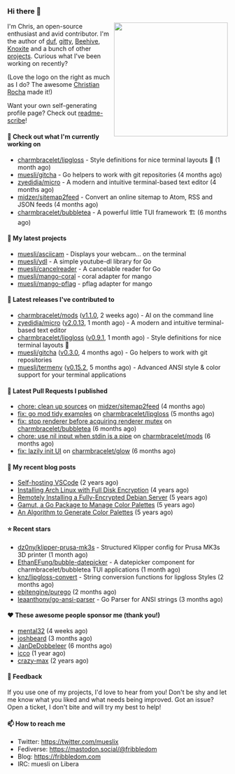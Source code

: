 ### Hi there 👋

<img align="right" src="https://raw.githubusercontent.com/muesli/muesli/master/assets/termenv.png" width="260">

I'm Chris, an open-source enthusiast and avid contributor. I'm the author of [duf](https://github.com/muesli/duf),
[gitty](https://github.com/muesli/gitty), [Beehive](https://github.com/muesli/beehive), [Knoxite](https://github.com/knoxite/knoxite)
 and a bunch of other [projects](https://fribbledom.com/projects/). Curious what I've been working on recently?

(Love the logo on the right as much as I do? The awesome [Christian Rocha](https://github.com/meowgorithm/) made it!)

Want your own self-generating profile page? Check out [readme-scribe](https://github.com/muesli/readme-scribe)!

#### 👷 Check out what I'm currently working on

- [charmbracelet/lipgloss](https://github.com/charmbracelet/lipgloss) - Style definitions for nice terminal layouts 👄 (1 month ago)
- [muesli/gitcha](https://github.com/muesli/gitcha) - Go helpers to work with git repositories (4 months ago)
- [zyedidia/micro](https://github.com/zyedidia/micro) - A modern and intuitive terminal-based text editor (4 months ago)
- [midzer/sitemap2feed](https://github.com/midzer/sitemap2feed) - Convert an online sitemap to Atom, RSS and JSON feeds (4 months ago)
- [charmbracelet/bubbletea](https://github.com/charmbracelet/bubbletea) - A powerful little TUI framework 🏗 (6 months ago)

#### 🌱 My latest projects

- [muesli/asciicam](https://github.com/muesli/asciicam) - Displays your webcam... on the terminal
- [muesli/ydl](https://github.com/muesli/ydl) - A simple youtube-dl library for Go
- [muesli/cancelreader](https://github.com/muesli/cancelreader) - A cancelable reader for Go
- [muesli/mango-coral](https://github.com/muesli/mango-coral) - coral adapter for mango
- [muesli/mango-pflag](https://github.com/muesli/mango-pflag) - pflag adapter for mango

#### 🔭 Latest releases I've contributed to

- [charmbracelet/mods](https://github.com/charmbracelet/mods) ([v1.1.0](https://github.com/charmbracelet/mods/releases/tag/v1.1.0), 2 weeks ago) - AI on the command line
- [zyedidia/micro](https://github.com/zyedidia/micro) ([v2.0.13](https://github.com/zyedidia/micro/releases/tag/v2.0.13), 1 month ago) - A modern and intuitive terminal-based text editor
- [charmbracelet/lipgloss](https://github.com/charmbracelet/lipgloss) ([v0.9.1](https://github.com/charmbracelet/lipgloss/releases/tag/v0.9.1), 1 month ago) - Style definitions for nice terminal layouts 👄
- [muesli/gitcha](https://github.com/muesli/gitcha) ([v0.3.0](https://github.com/muesli/gitcha/releases/tag/v0.3.0), 4 months ago) - Go helpers to work with git repositories
- [muesli/termenv](https://github.com/muesli/termenv) ([v0.15.2](https://github.com/muesli/termenv/releases/tag/v0.15.2), 5 months ago) - Advanced ANSI style &amp; color support for your terminal applications

#### 🔨 Latest Pull Requests I published

- [chore: clean up sources](https://github.com/midzer/sitemap2feed/pull/4) on [midzer/sitemap2feed](https://github.com/midzer/sitemap2feed) (4 months ago)
- [fix: go mod tidy examples](https://github.com/charmbracelet/lipgloss/pull/203) on [charmbracelet/lipgloss](https://github.com/charmbracelet/lipgloss) (5 months ago)
- [fix: stop renderer before acquiring renderer mutex](https://github.com/charmbracelet/bubbletea/pull/757) on [charmbracelet/bubbletea](https://github.com/charmbracelet/bubbletea) (6 months ago)
- [chore: use nil input when stdin is a pipe](https://github.com/charmbracelet/mods/pull/38) on [charmbracelet/mods](https://github.com/charmbracelet/mods) (6 months ago)
- [fix: lazily init UI](https://github.com/charmbracelet/glow/pull/494) on [charmbracelet/glow](https://github.com/charmbracelet/glow) (6 months ago)

#### 📜 My recent blog posts

- [Self-hosting VSCode](https://fribbledom.com/posts/selfhosting-vscode/) (2 years ago)
- [Installing Arch Linux with Full Disk Encryption](https://fribbledom.com/posts/encrypted-arch-install/) (4 years ago)
- [Remotely Installing a Fully-Encrypted Debian Server](https://fribbledom.com/posts/encrypted-remote-debian-install/) (5 years ago)
- [Gamut, a Go Package to Manage Color Palettes](https://fribbledom.com/posts/gamut-package-to-handle-color-palettes/) (5 years ago)
- [An Algorithm to Generate Color Palettes](https://fribbledom.com/posts/an-algorithm-to-generate-color-palettes/) (5 years ago)

#### ⭐ Recent stars

- [dz0ny/klipper-prusa-mk3s](https://github.com/dz0ny/klipper-prusa-mk3s) - Structured Klipper config for Prusa MK3s 3D printer (1 month ago)
- [EthanEFung/bubble-datepicker](https://github.com/EthanEFung/bubble-datepicker) - A datepicker component for charmbracelet/bubbletea TUI applications (1 month ago)
- [knz/lipgloss-convert](https://github.com/knz/lipgloss-convert) - String conversion functions for lipgloss Styles (2 months ago)
- [ebitengine/purego](https://github.com/ebitengine/purego) (2 months ago)
- [leaanthony/go-ansi-parser](https://github.com/leaanthony/go-ansi-parser) - Go Parser for ANSI strings (3 months ago)

#### ❤️ These awesome people sponsor me (thank you!)

- [mental32](https://github.com/mental32) (4 weeks ago)
- [joshbeard](https://github.com/joshbeard) (3 months ago)
- [JanDeDobbeleer](https://github.com/JanDeDobbeleer) (6 months ago)
- [icco](https://github.com/icco) (1 year ago)
- [crazy-max](https://github.com/crazy-max) (2 years ago)

#### 💬 Feedback

If you use one of my projects, I'd love to hear from you! Don't be shy and let me know what you liked
and what needs being improved. Got an issue? Open a ticket, I don't bite and will try my best to help!

#### 📫 How to reach me

- Twitter: https://twitter.com/mueslix
- Fediverse: https://mastodon.social/@fribbledom
- Blog: https://fribbledom.com
- IRC: muesli on Libera
